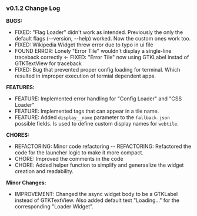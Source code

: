 ### v0.1.2 Change Log

**BUGS:**
- FIXED: "Flag Loader" didn't work as intended. Previously the only the default flags (--version, --help) worked. Now the custom ones work too.
- FIXED: Wikipedia Widget threw error due to typo in ui file
- FOUND ERROR: Lonely "Error Tile" wouldn't display a single-line traceback correctly <- FIXED: "Error Tile" now using GTKLabel instad of GTKTextView for traceback
- FIXED: Bug that prevented proper config loading for terminal. Which resulted in improper execution of termial dependent apps.

**FEATURES:**
- FEATURE: Implemented error handling for "Config Loader" and "CSS Loader"
- FEATURE: Implemented tags that can appear in a tile name.
- FEATURE: Added `display__name` parameter to the `fallback.json` possible fields. Is used to define custom display names for `webtile`.

**CHORES:**
- REFACTORING: Minor code refactoring
-- REFACTORING: Refactored the code for the launcher logic to make it more compact.
- CHORE: Improved the comments in the code
- CHORE: Added helper function to simplify and generaalize the widget creation and readability.

**Minor Changes:**
- IMPROVEMENT: Changed the async widget body to be a GTKLabel instead of GTKTextView. Also added default text "Loading..." for the corresponding "Loader Widget".

